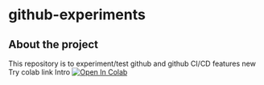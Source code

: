 # github-experiments


## About the project

This repository is to experiment/test github and github CI/CD features
new
Try colab link
Intro
[![Open In Colab](https://colab.research.google.com/assets/colab-badge.svg)](https://colab.research.google.com/github/mert-kurttutan/torchview/blob/main/docs/example_introduction.ipynb)
